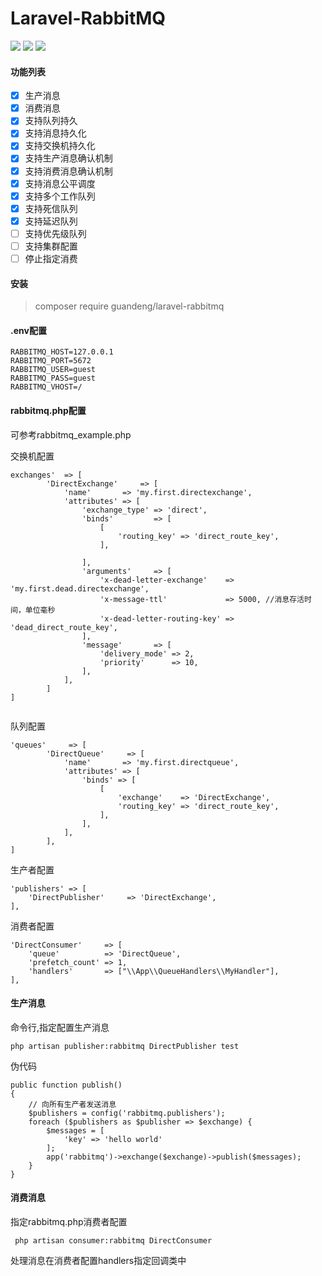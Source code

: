 # Laravel-RabbitMQ
![](https://img.shields.io/badge/stable-1.0.0-brightgreen.svg)
![](https://img.shields.io/badge/autor-guandeng-red.svg)
![](https://img.shields.io/badge/license-MIT-green.svg)

#### 功能列表
- [x] 生产消息
- [x] 消费消息
- [x] 支持队列持久
- [x] 支持消息持久化
- [x] 支持交换机持久化
- [x] 支持生产消息确认机制
- [x] 支持消费消息确认机制
- [x] 支持消息公平调度
- [x] 支持多个工作队列
- [x] 支持死信队列
- [x] 支持延迟队列
- [ ] 支持优先级队列
- [ ] 支持集群配置
- [ ] 停止指定消费 

#### 安装
>  composer require guandeng/laravel-rabbitmq

#### .env配置
```
RABBITMQ_HOST=127.0.0.1
RABBITMQ_PORT=5672
RABBITMQ_USER=guest
RABBITMQ_PASS=guest
RABBITMQ_VHOST=/
```
#### rabbitmq.php配置
可参考rabbitmq_example.php

交换机配置
```
exchanges'  => [
        'DirectExchange'     => [
            'name'       => 'my.first.directexchange',
            'attributes' => [
                'exchange_type' => 'direct',
                'binds'         => [
                    [
                        'routing_key' => 'direct_route_key',
                    ],

                ],
                'arguments'     => [
                    'x-dead-letter-exchange'    => 'my.first.dead.directexchange',
                    'x-message-ttl'             => 5000, //消息存活时间，单位毫秒
                    'x-dead-letter-routing-key' => 'dead_direct_route_key',
                ],
                'message'       => [
                    'delivery_mode' => 2,
                    'priority'      => 10,
                ],
            ],
        ]
]
    
```

队列配置
```
'queues'     => [
        'DirectQueue'     => [
            'name'       => 'my.first.directqueue',
            'attributes' => [
                'binds' => [
                    [
                        'exchange'    => 'DirectExchange',
                        'routing_key' => 'direct_route_key',
                    ],
                ],
            ],
        ],
]
```

生产者配置
```
'publishers' => [
    'DirectPublisher'     => 'DirectExchange',
],
```

消费者配置
```
'DirectConsumer'     => [
    'queue'          => 'DirectQueue',
    'prefetch_count' => 1,
    'handlers'       => ["\\App\\QueueHandlers\\MyHandler"],
],
```
#### 生产消息
命令行,指定配置生产消息
```
php artisan publisher:rabbitmq DirectPublisher test
```
伪代码
```
public function publish()
{
    // 向所有生产者发送消息
    $publishers = config('rabbitmq.publishers');
    foreach ($publishers as $publisher => $exchange) {
        $messages = [
            'key' => 'hello world' 
        ];
        app('rabbitmq')->exchange($exchange)->publish($messages);
    }
}
```

#### 消费消息

指定rabbitmq.php消费者配置
```
 php artisan consumer:rabbitmq DirectConsumer
```
处理消息在消费者配置handlers指定回调类中